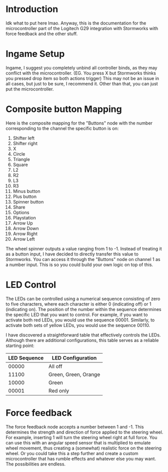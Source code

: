 # Introduction

Idk what to put here lmao. Anyway, this is the documentation for the microcontroller part of the Logitech G29 integration with Stormworks with force feedback and the other stuff.

# Ingame Setup

Ingame, I suggest you completely unbind all controller binds, as they may conflict with the microcontroller. (EG. You press X but Stormworks thinks you pressed drop item so both actions trigger) This may not be an issue in all cases, but just to be sure, I recommend it. Other than that, you can just put the microcontroller.

# Composite button Mapping

Here is the composite mapping for the "Buttons" node with the number corresponding to the channel the specific button is on:

1. Shifter left
2. Shifter right
3. X
4. Circle
5. Triangle
6. Square
7. L2
8. R2
9. L3
10. R3
11. Minus button
12. Plus button
13. Spinner button
14. Share
15. Options
16. Playstation
17. Arrow Up
18. Arrow Down
19. Arrow Right
20. Arrow Left

The wheel spinner outputs a value ranging from 1 to -1. Instead of treating it as a button input, I have decided to directly transfer this value to Stormworks. You can access it through the "Buttons" node on channel 1 as a number input. This is so you could build your own logic on top of this.

# LED Control

The LEDs can be controlled using a numerical sequence consisting of zero to five characters, where each character is either 0 (indicating off) or 1 (indicating on). The position of the number within the sequence determines the specific LED that you want to control. For example, if you want to activate both red LEDs, you would use the sequence 00001. Similarly, to activate both sets of yellow LEDs, you would use the sequence 00110.

I have discovered a straightforward table that effectively controls the LEDs. Although there are additional configurations, this table serves as a reliable starting point:

| LED Sequence | LED Configuration    |
|--------------|----------------------|
| 00000        | All off              |
| 11100        | Green, Green, Orange |
| 10000        | Green                |
| 00001        | Red only             |

# Force feedback

The force feedback node accepts a number between 1 and -1. This determines the strength and direction of force applied to the steering wheel. For example, inserting 1 will turn the steering wheel right at full force. You can use this with an angular speed sensor that is multiplied to emulate wheel movement, thus creating a (somewhat) realistic force on the steering wheel. Or you could take this a step further and create a custom microcontroller that has rumble effects and whatever else you may want. The possibilities are endless.
